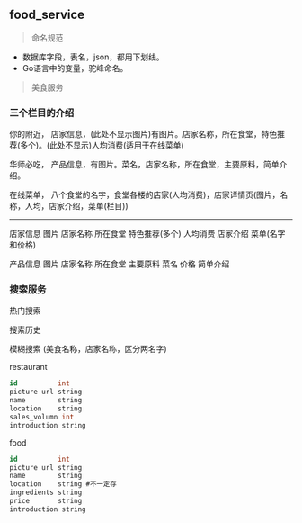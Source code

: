 ## food_service

> 命名规范

- 数据库字段，表名，json，都用下划线。
- Go语言中的变量，驼峰命名。

> 美食服务

### 三个栏目的介绍

你的附近， 店家信息，(此处不显示图片)有图片。店家名称，所在食堂，特色推荐(多个)。(此处不显示)人均消费(适用于在线菜单)

华师必吃， 产品信息，有图片。菜名，店家名称，所在食堂，主要原料，简单介绍。

在线菜单， 八个食堂的名字，食堂各楼的店家(人均消费)，店家详情页(图片，名称，人均，店家介绍，菜单(栏目))

----------
店家信息 图片 店家名称 所在食堂 特色推荐(多个) 人均消费 店家介绍 菜单(名字和价格)

产品信息 图片 店家名称 所在食堂 主要原料  菜名 价格 简单介绍

### 搜索服务

热门搜索

搜索历史

模糊搜索 (美食名称，店家名称，区分两名字)

restaurant
```sql
id          int
picture url string
name        string
location    string
sales_volumn int
introduction string
```

food
```sql
id          int
picture url string
name        string
location    string #不一定存
ingredients string
price       string
introduction string
```